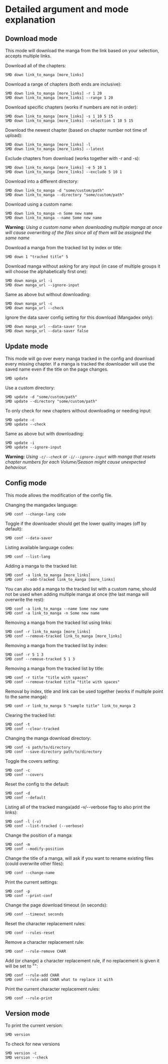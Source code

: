 # Detailed argument and mode explanation

## Download mode
This mode will download the manga from the link based on your selection, accepts multiple links.

Download all of the chapters:

```
SMD down link_to_manga [more_links]
```

Download a range of chapters (both ends are inclusive):

```
SMD down link_to_manga [more_links] -r 1 20
SMD down link_to_manga [more_links] --range 1 20
```

Download specific chapters (works if numbers are not in order):

```
SMD down link_to_manga [more_links] -s 1 10 5 15
SMD down link_to_manga [more_links] --selection 1 10 5 15
```

Download the newest chapter (based on chapter number not time of upload):

```
SMD down link_to_manga [more_links] -l
SMD down link_to_manga [more_links] --latest
```

Exclude chapters from download (works together with -r and -s):

```
SMD down link_to_manga [more_links] -e 5 10 1
SMD down link_to_manga [more_links] --exclude 5 10 1
```

Download into a different directory:
```
SMD down link_to_manga -d "some/custom/path"
SMD down link_to_manga --directory "some/custom/path"
```

Download using a custom name:
```
SMD down link_to_manga -n Some new name
SMD down link_to_manga --name Some new name
```
**Warning:**
*Using a custom name when downloading multiple manga at once will cause overwriting of the files since all of them will be assigned the same name*

Download a manga from the tracked list by index or title:
```
SMD down 1 "tracked title" 5
```

Download manga without asking for any input (in case of multiple groups it will choose the alphabetically first one):
```
SMD down manga_url -i
SMD down manga_url --ignore-input
```

Same as above but without downloading:
```
SMD down manga_url -c
SMD down manga_url --check
```

Ignore the data saver config setting for this download (Mangadex only):
```
SMD down manga_url --data-saver true
SMD down manga_url --data-saver false
```

## Update mode
This mode will go over every manga tracked in the config and download every missing chapter. If a manga is tracked the downloader will use the saved name even if the title on the page changes.

```
SMD update
```

Use a custom directory:
```
SMD update -d "some/custom/path"
SMD update --directory "some/custom/path"
```

To only check for new chapters without downloading or needing input:
```
SMD update -c
SMD update --check
```

Same as above but with downloading:
```
SMD update -i
SMD update --ignore-input
```

**Warning:**
*Using `-c/--check` or `-i/--ignore-input` with manga that resets chapter numbers for each Volume/Season might cause unexpected behaviour.*

## Config mode
This mode allows the modification of the config file.

Changing the mangadex language:
```
SMD conf --change-lang code
```

Toggle if the downloader should get the lower quality images (off by default):
```
SMD conf --data-saver
```

Listing available language codes:
```
SMD conf --list-lang
```

Adding a manga to the tracked list:
```
SMD conf -a link_to_manga [more_links]
SMD conf --add-tracked link_to_manga [more_links]
```

You can also add a manga to the tracked list with a custom name, should not be used when adding multiple manga at once (the last manga will overwrite the rest):
```
SMD conf -a link_to_manga --name Some new name
SMD conf -a link_to_manga -n Some new name
```

Removing a manga from the tracked list using links:
```
SMD conf -r link_to_manga [more_links]
SMD conf --remove-tracked link_to_manga [more_links]
```

Removing a manga from the tracked list by index:
```
SMD conf -r 5 1 3
SMD conf --remove-tracked 5 1 3
```

Removing a manga from the tracked list by title:
```
SMD conf -r title "title with spaces"
SMD conf --remove-tracked title "title with spaces"
```

Removal by index, title and link can be used together (works if multiple point to the same manga):
```
SMD conf -r link_to_manga 5 "sample title" link_to_manga 2
```

Clearing the tracked list:
```
SMD conf -t
SMD conf --clear-tracked
```

Changing the manga download directory:
```
SMD conf -s path/to/directory
SMD conf --save-directory path/to/directory
```

Toggle the covers setting:
```
SMD conf -c
SMD conf --covers
```

Reset the config to the default:
```
SMD conf -d
SMD conf --default
```

Listing all of the tracked manga(add -v/--verbose flag to also print the links):
```
SMD conf -l (-v)
SMD conf --list-tracked (--verbose)
```

Change the position of a manga:
```
SMD conf -m
SMD conf --modify-position
```

Change the title of a manga, will ask if you want to rename existing files (could overwrite other files):
```
SMD conf --change-name
```

Print the current settings:
```
SMD conf -p
SMD conf --print-conf
```

Change the page download timeout (in seconds):
```
SMD conf --timeout seconds
```

Reset the character replacement rules:
```
SMD conf --rules-reset
```

Remove a character replacement rule:
```
SMD conf --rule-remove CHAR
```

Add (or change) a character replacement rule, if no replacement is given it will be set to "":
```
SMD conf --rule-add CHAR
SMD conf --rule-add CHAR what to replace it with
```

Print the current character replacement rules:
```
SMD conf --rule-print
```


## Version mode
To print the current version:
```
SMD version
```

To check for new versions
```
SMD version -c
SMD version --check
```
